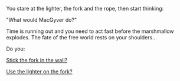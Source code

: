 You stare at the lighter, the fork and the rope, then start thinking:

"What would MacGyver do?"

Time is running out and you need to act fast before the marshmallow explodes.
The fate of the free world rests on your shoulders...

Do you:

[Stick the fork in the wall?](stickfork/stickforkinwall.md)

[Use the lighter on the fork?](lightfork/lightfork.md)
